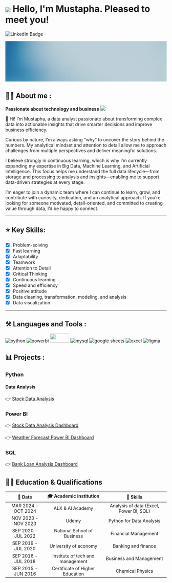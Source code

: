 <h1>
  <img src="https://media.giphy.com/media/hvRJCLFzcasrR4ia7z/giphy.gif" width="30px" style="vertical-align: middle;"/>
  Hello, I'm Mustapha. Pleased to meet you!
</h1>

<div 
<p align="left">
  <!-- LinkedIn Badge -->
  <a href="https://www.linkedin.com/in/mustapha-outgougua/" style="text-decoration: none;">
    <img src="https://img.shields.io/badge/LinkedIn-0077B5?style=for-the-badge&logo=linkedin&logoColor=white" alt="LinkedIn Badge" style="margin-bottom: -4px;"/>
  </a>
  </div>

  
</p>

<div id="header" align="center">
  <img decoding="async" src="https://github.com/mustapha-py/outgouguamustapha/blob/main/Banner.gif" width="1000" />
  
</div>


  


 <div id="header" align="left">

## 👨‍💻 About me :

**Passionate about technology and business** <img decoding="async" src="https://media.giphy.com/media/WUlplcMpOCEmTGBtBW/giphy.gif" width="30">

👋 Hi! I’m Mustapha, a data analyst passionate about transforming complex data into actionable insights that drive smarter decisions and improve business efficiency.

Curious by nature, I’m always asking “why” to uncover the story behind the numbers. My analytical mindset and attention to detail allow me to approach challenges from multiple perspectives and deliver meaningful solutions.

I believe strongly in continuous learning, which is why I’m currently expanding my expertise in Big Data, Machine Learning, and Artificial Intelligence. This focus helps me understand the full data lifecycle—from storage and processing to analysis and insights—enabling me to support data-driven strategies at every stage.

I’m eager to join a dynamic team where I can continue to learn, grow, and contribute with curiosity, dedication, and an analytical approach. If you’re looking for someone motivated, detail-oriented, and committed to creating value through data, I’d be happy to connect.


---

## ⭐ Key Skills:
- [x] Problem-solving 
- [x] Fast learning
- [x] Adaptability
- [x] Teamwork
- [x] Attention to Detail
- [x] Critical Thinking
- [x] Continuous learning
- [x] Speed and efficiency
- [x] Positive attitude
- [x] Data cleaning, transformation, modeling, and analysis
- [x] Data visualization

---

## ⚒️ Languages and Tools :

<div id="header" align="left">
  <img decoding="async" src="https://img.shields.io/badge/Python-3B77A7?style=for-the-badge&logo=python&logoColor=white" alt="python"/>
  <img decoding="async" src="https://img.shields.io/badge/Power_BI-ECA000?style=for-the-badge&logo=Power-BI&logoColor=white" alt="powerbi"/>
  <img decoding="async" src="https://img.shields.io/badge/R-276DC3?style=for-the-badge&logo=r&logoColor=white" width="60" height="28"/>
  <img decoding="async" src="https://img.shields.io/badge/MySQL-42759C?style=for-the-badge&logo=mysql&logoColor=white" alt="mysql"/>
  <img decoding="async" src="https://img.shields.io/badge/Google_Sheets-00AC47?style=for-the-badge&logo=google-sheets&logoColor=white" alt="google sheets"/>
  <img decoding="async" src="https://img.shields.io/badge/Microsoft_Excel-217346?style=for-the-badge&logo=microsoft-excel&logoColor=white" alt="excel"/>
  <img decoding="async" src="https://img.shields.io/badge/Figma-F76D5E?style=for-the-badge&logo=figma&logoColor=white" alt="figma"/>



</div>



## 📊 Projects :

<h3 id="python">Python</h3>
<h4 id="python">Data Analysis</h4>

👉 [Stock Data Analysis](https://github.com/mustapha-py/Stock-Data-Analysis/blob/main/README.md)


<h3 id="power-bi">Power BI</h3>

👉 [Stock Data Analysis Dashboard](https://github.com/mustapha-py/Stock-Data-Analysis/blob/main/README.md#visualization)

👉 [Weather Forecast Power BI Dashboard](https://github.com/outgouguamustapha/Weather-Forecast-Power-BI-Dashboard)


<h3 id="sql">SQL</h3>

👉 [Bank Loan Analysis Dashboard](https://github.com/outgouguamustapha/Bank-Loan-Analysis)





## 👨‍🎓 Education & Qualifications

| 📅 Date                | 🎓 Academic institution             | 🚀 Skills
|  :---:  |  :---:   | :---:  | 
| MAR 2024 - OCT 2024 | ALX & AI Academy                 | Analysis of data (Excel, Power BI, SQL) |
| NOV 2023 - NOV 2023 | Udemy                            | Python for Data Analysis |
| SEP 2020 - JUL 2022 | National School of Business      | Financial Management |
| SEP 2019 - JUL 2020 | University of economy        | Banking and finance |
| SEP 2016 - JUL 2018 | Institute of tech and management | Business and Management |
| SEP 2015 - JUN 2016 | Certificate of Higher Education  | Chemical Physics |

